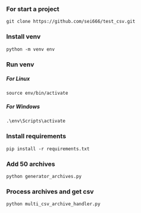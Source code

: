 ### For start a project
`git clone https://github.com/sei666/test_csv.git`

### Install venv
`python -m venv env`
### Run venv
##### For Linux
`source env/bin/activate`
##### For Windows
`.\env\Scripts\activate`
### Install requirements
`pip install -r requirements.txt`
### Add 50 archives
`python generator_archives.py`
### Process archives and get csv
`python multi_csv_archive_handler.py`